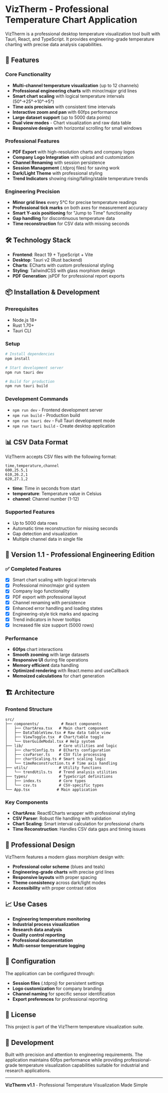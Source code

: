 # VizTherm - Professional Temperature Chart Application

VizTherm is a professional desktop temperature visualization tool built with Tauri, React, and TypeScript. It provides engineering-grade temperature charting with precise data analysis capabilities.

## 🚀 Features

### Core Functionality

- **Multi-channel temperature visualization** (up to 12 channels)
- **Professional engineering charts** with minor/major grid lines
- **Smart chart scaling** with logical temperature intervals (50°→25°→10°→5°)
- **Time axis precision** with consistent time intervals
- **Interactive zoom and pan** with 60fps performance
- **Large dataset support** (up to 5000 data points)
- **Dual view modes** - Chart visualization and raw data table
- **Responsive design** with horizontal scrolling for small windows

### Professional Features

- **PDF Export** with high-resolution charts and company logos
- **Company Logo Integration** with upload and customization
- **Channel Renaming** with session persistence
- **Session Management** (.tdproj files) for saving work
- **Dark/Light Theme** with professional styling
- **Trend Indicators** showing rising/falling/stable temperature trends

### Engineering Precision

- **Minor grid lines** every 5°C for precise temperature readings
- **Professional tick marks** on both axes for measurement accuracy
- **Smart Y-axis positioning** for "Jump to Time" functionality
- **Gap handling** for discontinuous temperature data
- **Time reconstruction** for CSV data with missing seconds

## 🛠 Technology Stack

- **Frontend**: React 19 + TypeScript + Vite
- **Desktop**: Tauri v2 (Rust backend)
- **Charts**: ECharts with custom professional styling
- **Styling**: TailwindCSS with glass morphism design
- **PDF Generation**: jsPDF for professional report exports

## 📦 Installation & Development

### Prerequisites

- Node.js 18+
- Rust 1.70+
- Tauri CLI

### Setup

```bash
# Install dependencies
npm install

# Start development server
npm run tauri dev

# Build for production
npm run tauri build
```

### Development Commands

- `npm run dev` - Frontend development server
- `npm run build` - Production build
- `npm run tauri dev` - Full Tauri development mode
- `npm run tauri build` - Create desktop application

## 📊 CSV Data Format

VizTherm accepts CSV files with the following format:

```csv
time,temperature,channel
600,25.5,1
610,26.2,1
620,27.1,2
```

- **time**: Time in seconds from start
- **temperature**: Temperature value in Celsius
- **channel**: Channel number (1-12)

### Supported Features

- Up to 5000 data rows
- Automatic time reconstruction for missing seconds
- Gap detection and visualization
- Multiple channel data in single file

## 🎯 Version 1.1 - Professional Engineering Edition

### ✅ Completed Features

- [x] Smart chart scaling with logical intervals
- [x] Professional minor/major grid system
- [x] Company logo functionality
- [x] PDF export with professional layout
- [x] Channel renaming with persistence
- [x] Enhanced error handling and loading states
- [x] Engineering-style tick marks and spacing
- [x] Trend indicators in hover tooltips
- [x] Increased file size support (5000 rows)

### Performance

- **60fps** chart interactions
- **Smooth zooming** with large datasets
- **Responsive UI** during file operations
- **Memory efficient** data handling
- **Optimized rendering** with React.memo and useCallback
- **Memoized calculations** for chart generation

## 🏗 Architecture

### Frontend Structure

```text
src/
├── components/          # React components
│   ├── ChartArea.tsx   # Main chart component
│   ├── DataTableView.tsx # Raw data table view
│   ├── ViewToggle.tsx  # Chart/table toggle
│   └── UserGuideModal.tsx # Help system
├── lib/                # Core utilities and logic
│   ├── chartConfig.ts  # ECharts configuration
│   ├── csvParser.ts    # CSV file processing
│   ├── chartScaling.ts # Smart scaling logic
│   └── timeReconstruction.ts # Time axis handling
├── utils/              # Utility functions
│   └── trendUtils.ts   # Trend analysis utilities
├── types/              # TypeScript definitions
│   ├── index.ts        # Core types
│   └── csv.ts          # CSV-specific types
└── App.tsx            # Main application
```

### Key Components

- **ChartArea**: ReactECharts wrapper with professional styling
- **CSV Parser**: Robust file handling with validation
- **Chart Scaling**: Smart interval calculation for professional charts
- **Time Reconstruction**: Handles CSV data gaps and timing issues

## 🎨 Professional Design

VizTherm features a modern glass morphism design with:

- **Professional color scheme** (blues and teals)
- **Engineering-grade charts** with precise grid lines
- **Responsive layouts** with proper spacing
- **Theme consistency** across dark/light modes
- **Accessibility** with proper contrast ratios

## 📈 Use Cases

- **Engineering temperature monitoring**
- **Industrial process visualization**
- **Research data analysis**
- **Quality control reporting**
- **Professional documentation**
- **Multi-sensor temperature logging**

## 🔧 Configuration

The application can be configured through:

- **Session files** (.tdproj) for persistent settings
- **Logo customization** for company branding
- **Channel naming** for specific sensor identification
- **Export preferences** for professional reporting

## 📝 License

This project is part of the VizTherm temperature visualization suite.

## 🤝 Development

Built with precision and attention to engineering requirements. The application maintains 60fps performance while providing professional-grade temperature visualization capabilities suitable for industrial and research applications.

---

**VizTherm v1.1** - Professional Temperature Visualization Made Simple
